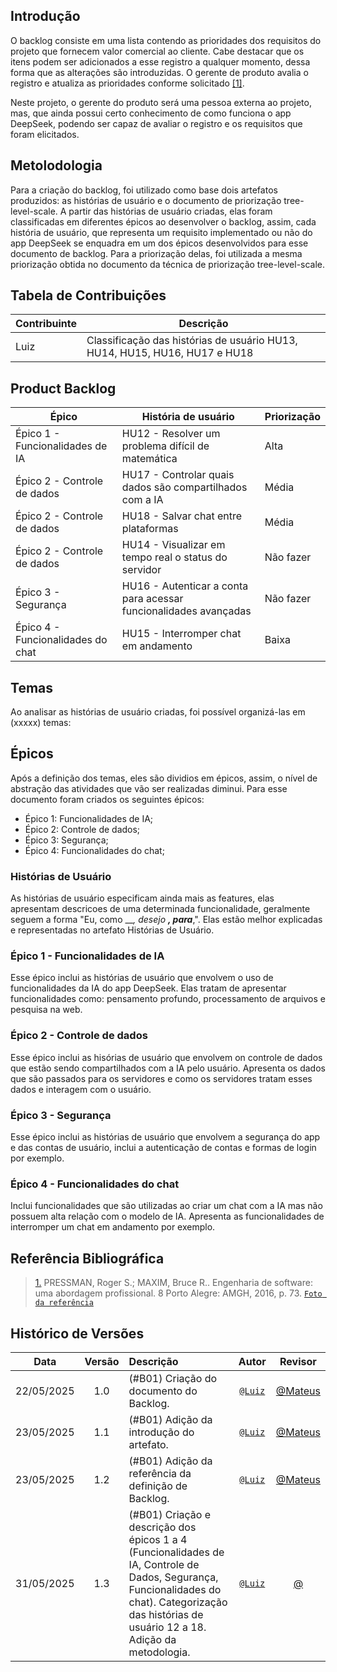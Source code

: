 ## Introdução

O backlog consiste em uma lista contendo as prioridades dos requisitos do projeto que fornecem valor comercial ao cliente. Cabe destacar que os itens podem ser adicionados a esse registro a qualquer momento, dessa forma que as alterações são introduzidas. O gerente de produto avalia o registro e atualiza as prioridades conforme solicitado <a id="anchor_1" href="#REF1">[1]</a>.

Neste projeto, o gerente do produto será uma pessoa externa ao projeto, mas, que ainda possui certo conhecimento de como funciona o app DeepSeek, podendo ser capaz de avaliar o registro e os requisitos que foram elicitados.

## Metolodologia

Para a criação do backlog, foi utilizado como base dois artefatos produzidos: as histórias de usuário e o documento de priorização tree-level-scale. A partir das histórias de usuário criadas, elas foram classificadas em diferentes épicos ao desenvolver o backlog, assim, cada história de usuário, que representa um requisito implementado ou não do app DeepSeek se enquadra em um dos épicos desenvolvidos para esse documento de backlog. Para a priorização delas, foi utilizada a mesma priorização obtida no documento da técnica de priorização tree-level-scale.

## Tabela de Contribuições

| Contribuinte | Descrição                                                            | 
|--------------|----------------------------------------------------------------------|
| Luiz     | Classificação das histórias de usuário HU13, HU14, HU15, HU16, HU17 e HU18 | 


## Product Backlog

| Épico                            |  História de usuário                                               | Priorização      |
| -------------------------------- | ----------------------------------------------------------------- | ---------------- |
| Épico 1 - Funcionalidades de IA            |  HU12 - Resolver um problema difícil de matemática                 | Alta             |
| Épico 2 - Controle de dados                |  HU17 - Controlar quais dados são compartilhados com a IA                 | Média             |
| Épico 2 - Controle de dados                |  HU18 - Salvar chat entre plataformas                 | Média             |
| Épico 2 - Controle de dados                |  HU14 - Visualizar em tempo real o status do servidor                 | Não fazer             |
| Épico 3 - Segurança                        |  HU16 - Autenticar a conta para acessar funcionalidades avançadas                 | Não fazer             |
| Épico 4 - Funcionalidades do chat          |  HU15 - Interromper chat em andamento                 | Baixa             |

## Temas

Ao analisar as histórias de usuário criadas, foi possível organizá-las em (xxxxx) temas:

## Épicos

Após a definição dos temas, eles são dividios em épicos, assim, o nível de abstração das atividades que vão ser realizadas diminui. Para esse documento foram criados os seguintes épicos:

* Épico 1: Funcionalidades de IA;
* Épico 2: Controle de dados;
* Épico 3: Segurança;
* Épico 4: Funcionalidades do chat;

### Histórias de Usuário

As histórias de usuário especificam ainda mais as features, elas apresentam descricoes de uma determinada funcionalidade, geralmente seguem a forma "Eu, como ___, desejo ___, para____,". Elas estão melhor explicadas e representadas no artefato Histórias de Usuário.

### Épico 1 - Funcionalidades de IA

Esse épico inclui as histórias de usuário que envolvem o uso de funcionalidades da IA do app DeepSeek. Elas tratam de apresentar funcionalidades como: pensamento profundo, processamento de arquivos e pesquisa na web.

### Épico 2 - Controle de dados

Esse épico inclui as hisórias de usuário que envolvem on controle de dados que estão sendo compartilhados com a IA pelo usuário. Apresenta os dados que são passados para os servidores e como os servidores tratam esses dados e interagem com o usuário.

### Épico 3 - Segurança

Esse épico inclui as histórias de usuário que envolvem a segurança do app e das contas de usuário, inclui a autenticação de contas e formas de login por exemplo.

### Épico 4 - Funcionalidades do chat

Inclui funcionalidades que são utilizadas ao criar um chat com a IA mas não possuem alta relação com o modelo de IA. Apresenta as funcionalidades de interromper um chat em andamento por exemplo.

## Referência Bibliográfica

>  <a id="REF1" href="#anchor_1">1.</a> PRESSMAN, Roger S.; MAXIM, Bruce R.. Engenharia de software: uma abordagem profissional. 8 Porto Alegre: AMGH, 2016, p. 73. [`Foto da referência`](../images/backlog/definicao-backlog.png)

## Histórico de Versões

 Data       | Versão | Descrição                                 | Autor                                      | Revisor                                     |
| :--------: | :----: | :---------------------------------------- | :----------------------------------------: | :----------------------------------------: |
| 22/05/2025 |  1.0   | (#B01) Criação do documento do Backlog.| [`@Luiz`](https://github.com/luizfaria1989)   |  [@Mateus](https://github.com/MVConsorte) |
| 23/05/2025 |  1.1   | (#B01) Adição da introdução do artefato.| [`@Luiz`](https://github.com/luizfaria1989)   |  [@Mateus](https://github.com/MVConsorte) |
| 23/05/2025 |  1.2   | (#B01) Adição da referência da definição de Backlog.| [`@Luiz`](https://github.com/luizfaria1989)   |  [@Mateus](https://github.com/MVConsorte) |
| 31/05/2025 |  1.3   | (#B01) Criação e descrição dos épicos 1 a 4 (Funcionalidades de IA, Controle de Dados, Segurança, Funcionalidades do chat). Categorização das histórias de usuário 12 a 18. Adição da metodologia.| [`@Luiz`](https://github.com/luizfaria1989)   |  [@](https://github.com/) |
